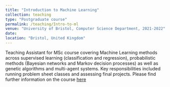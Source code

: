 ```yaml
---
title: "Introduction to Machine Learning"
collection: teaching
type: "Postgraduate course"
permalink: /teaching/Intro-to-ml
venue: "University of Bristol, Computer Science Department, 2021-2022"
date:
location: "Bristol, United Kingdom"
---
```

Teaching Assistant for MSc course covering Machine Learning methods across supervised learning (classification and regression), probabilistic methods (Bayesian networks and Markov decision processes) as well as genetic algorithms and multi-agent systems. Key responsibilities included running problem sheet classes and assessing final projects. Please find further information on the course [here](https://www.bris.ac.uk/unit-programme-catalogue/UnitDetails.jsa?ayrCode=21%2F22&unitCode=EMATM0044)
